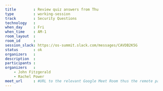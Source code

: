 ```yaml
---
title        : Review quiz answers from Thu
type         : working-session
track        : Security Questions
technology   :
when_day     : Fri
when_time    : AM-1
room_layout  :
room_id      :
session_slack: https://os-summit.slack.com/messages/CAVDB2K5G
status       : ok
organizers   :
description  :
participants :
organizers   :
    - John Fitzgerald
    - Rachel Power
meet_url     : #URL to the relevant Google Meet Room thus the remote participants can join a session
---
```

